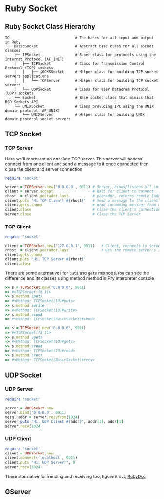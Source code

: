 # Ruby Socket

## Ruby Socket Class Hierarchy 

```
IO                              # The basis for all input and output in Ruby
└── BasicSocket                 # Abstract base class for all socket classes
    ├── IPSocket                # Super class for protocols using the Internet Protocol (AF_INET)
    │   ├── TCPSocket           # Class for Transmission Control Protocol (TCP) sockets
    │   │   ├── SOCKSSocket     # Helper class for building TCP socket servers applications
    │   │   └── TCPServer       # Helper class for building TCP socket servers
    │   └── UDPSocket           # Class for User Datagram Protocol (UDP) sockets
    ├── Socket                  # Base socket class that mimics that BSD Sockets API
    └── UNIXSocket              # Class providing IPC using the UNIX domain protocol (AF_UNIX)
        └── UNIXServer          # Helper class for building UNIX domain protocol socket servers
```

## TCP Socket

### TCP Server

Here we'll represent an absolute TCP server. This server will access connect from one client and send a message to it once connected then close the client and server connection 
```ruby
require 'socket'

server = TCPServer.new('0.0.0.0', 9911) # Server, binds/listens all interfaces on port 9911
client = server.accept                  # Wait for client to connect
rhost  = client.peeraddr.last           # peeraddr, returns remote [address_family, port, hostname, numeric_address(ip)]
client.puts "Hi TCP Client! #{rhost}"   # Send a message to the client once it connect
client.gets.chomp                       # Read incomming message from client
client.close                            # Close the client's connection
server.close                            # Close the TCP Server
```

### TCP Client 

```ruby
require 'socket'

client = TCPSocket.new('127.0.0.1', 9911)   # Client, connects to server on port 9911
rhost  = client.peeraddr.last               # Get the remote server's IP address 
client.gets.chomp
client.puts "Hi, TCP Server #{rhost}"
client.close
```

There are some alternatives for `puts` and `gets` methods.You can see the difference and its classes using method method in Pry interpreter console

```ruby
>> s = TCPSocket.new('0.0.0.0', 9911)
=> #<TCPSocket:fd 11>
>> s.method :puts
=> #<Method: TCPSocket(IO)#puts>
>> s.method :write
=> #<Method: TCPSocket(IO)#write>
>> s.method :send
=> #<Method: TCPSocket(BasicSocket)#send>
```

```ruby
>> s = TCPSocket.new('0.0.0.0', 9911)
=> #<TCPSocket:fd 11>
>> s.method :gets
=> #<Method: TCPSocket(IO)#gets>
>> s.method :read
=> #<Method: TCPSocket(IO)#read>
>> s.method :recv
=> #<Method: TCPSocket(BasicSocket)#recv>
```


## UDP Socket

### UDP Server
```ruby
require 'socket'

server = UDPSocket.new
server.bind('0.0.0.0', 9911)
mesg, addr = server.recvfrom(1024)
server puts "Hi, UDP Client #{addr}", addr[3], addr[1]
server.recv(1024)
```

### UDP Client
```ruby
require 'socket'
client = UDPSocket.new
client.connect('localhost', 9911)
client.puts "Hi, UDP Server!", 0
server.recv(1024)
```

There alternative for sending and receiving too, figure it out, [RubyDoc](http://ruby-doc.org/stdlib-2.0.0/libdoc/socket/rdoc/UDPSocket.html)




## GServer



<br><br><br>
---